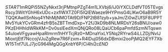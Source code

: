 $START$1mRQPi55NZyNkxt3rjPMtnpPZgT4m1LXVbj6/iJ0iYXCLDdfVT05TEvgsRscy3WitYGhH6xUDc+zxflWXTZ0Fl5lQIEWaeze9HYPmsG4LlKwO6aB9R5YTQQKAwIlSnNsq4YNhMjNMOTAt9D/FNP2tB81zyb+yaJm/Zi0wZUfSF8UPPTMv5YukYCvGRm4zfrB5sZBTTmdDxp+Y2fJ3kD9b8NLMRDsY26sBNU/oaw0PKzEHHhIdWRkKM+Dv0ssIEedXmQNjQRo08LQaUCb6paPmfdSzmNTqswn54uloeVFgyawHpaRImrm1hHYTcjRz0+MDnaYixLY5Nq2RYrwS4iLLZDj/NvIJMioxtjEtf7NccojVJuZgRew7R6Fzxm+R4lDuj056dxDBmixi2ooPjMQ2iEYF7XbW15Tnf7ULJ7jcG964MgQGgXnbY6P/Ci4hi2c$END$